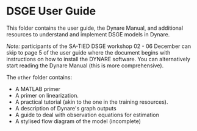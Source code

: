 # DSGE User Guide

This folder contains the user guide, the Dynare Manual, and additional resources to understand and implement DSGE models in Dynare.

*Note:* participants of the SA-TIED DSGE workshop 02 - 06 December can skip to page 5 of the user guide where the document begins with instructions on how to install the DYNARE software. You can alternatively start reading the Dynare Manual (this is more comprehensive).

The `other` folder contains:
- A MATLAB primer
- A primer on linearization.
- A practical tutorial (akin to the one in the training resources).
- A description of Dynare's graph outputs
- A guide to deal with observation equations for estimation
- A stylised flow diagram of the model (incomplete) 
